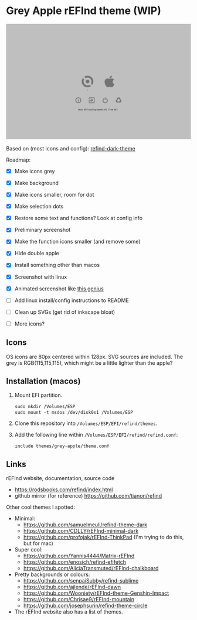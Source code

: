 Grey Apple rEFInd theme (WIP)
=============================


![Press F10 to save screenshots to ESP root](screenshots/animation.gif)


Based on (most icons and config):
[refind-dark-theme](https://github.com/samuelmeuli/refind-theme-dark)

Roadmap:

* [x] Make icons grey
* [x] Make background
* [x] Make icons smaller, room for dot
* [x] Make selection dots
* [x] Restore some text and functions? Look at config info
* [x] Preliminary screenshot
* [x] Make the function icons smaller (and remove some)
* [x] Hide double apple
* [x] Install something other than macos
* [x] Screenshot with linux
* [x] Animated screenshot like [this genius](https://github.com/Chrisae9/rEFInd-mountain)
* [ ] Add linux install/config instructions to README
* [ ] Clean up SVGs (get rid of inkscape bloat)
* [ ] More icons?



Icons
-----

OS icons are 80px centered within 128px. SVG sources are included.
The grey is RGB(115,115,115), which might be a little lighter than
the apple?


Installation (macos)
--------------------

1. Mount EFI partition.
   ```
   sudo mkdir /Volumes/ESP
   sudo mount -t msdos /dev/disk0s1 /Volumes/ESP
   ```

2. Clone this repository into `/Volumes/ESP/EFI/refind/themes`.
    
3. Add the following line within `/Volumes/ESP/EFI/refind/refind.conf`:
   ```
   include themes/grey-apple/theme.conf
   ```

Links
-----

rEFInd website, documentation, source code

* https://rodsbooks.com/refind/index.html
* github mirror (for reference)
  https://github.com/tianon/refind

Other cool themes I spotted:

* Minimal:
  * https://github.com/samuelmeuli/refind-theme-dark
  * https://github.com/CDLLY/rEFInd-minimal-dark
  * https://github.com/profojak/rEFInd-ThinkPad
    (I'm trying to do this, but for mac)
* Super cool:
  * https://github.com/Yannis4444/Matrix-rEFInd
  * https://github.com/enosich/refind-efifetch
  * https://github.com/AliciaTransmuted/rEFInd-chalkboard
* Pretty backgrounds or colours:
  * https://github.com/senpaiSubby/refind-sublime
  * https://github.com/ajlende/rEFInd-dawn
  * https://github.com/Wooniety/rEFInd-theme-Genshin-Impact
  * https://github.com/Chrisae9/rEFInd-mountain
  * https://github.com/josephsurin/refind-theme-circle
* The rEFInd website also has a list of themes.